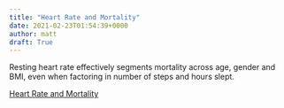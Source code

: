 ```yaml
---
title: "Heart Rate and Mortality"
date: 2021-02-23T01:54:39+0000
author: matt
draft: True
---
```

Resting heart rate effectively segments mortality across age, gender and BMI, even when factoring in number of steps and hours slept.

[ Heart Rate and Mortality ]( https://www.munichre.com/us-life/en/perspectives/wearables/heart-rate-mortality.html )
